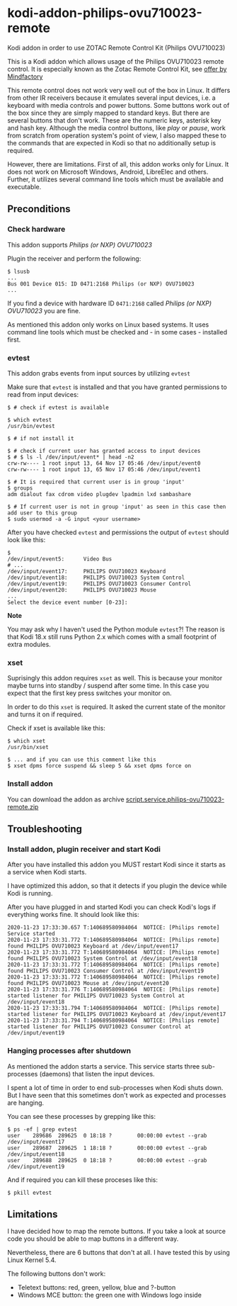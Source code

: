# kodi-addon-philips-ovu710023-remote
Kodi addon in order to use ZOTAC Remote Control Kit (Philips OVU710023)

This is a Kodi addon which allows usage of the Philips OVU710023 remote control. It is especially known as the Zotac Remote Control Kit, see [offer by Mindfactory](https://www.mindfactory.de/product_info.php/Zotac-Remote-Control-Kit-USB-IR-receiver_956848.html)

This remote control does not work very well out of the box in Linux. It differs from other IR receivers because it emulates several input devices, i.e. a keyboard with media controls and power buttons. Some buttons work out of the box since they are simply mapped to standard keys. But there are several buttons that don't work. These are the numeric keys, asterisk key and hash key. Although the media control buttons, like _play_ or _pause_, work from scratch from operation system's point of view, I also mapped these to the commands that are expected in Kodi so that no additionally setup is required.

However, there are limitations. First of all, this addon works only for Linux. It does not work on Microsoft Windows, Android, LibreElec and others. Further, it utilizes several command line tools which must be available and executable.

## Preconditions

### Check hardware

This addon supports _Philips (or NXP) OVU710023_

Plugin the receiver and perform the following:
```
$ lsusb
...
Bus 001 Device 015: ID 0471:2168 Philips (or NXP) OVU710023
...
```

If you find a device with hardware ID ```0471:2168``` called _Philips (or NXP) OVU710023_ you are fine.

As mentioned this addon only works on Linux based systems. It uses command line tools which must be checked and - in some cases - installed first. 

### evtest

This addon grabs events from input sources by utilizing ```evtest```

Make sure that ```evtest``` is installed and that you have granted permissions to read from input devices:

```
$ # check if evtest is available

$ which evtest
/usr/bin/evtest

$ # if not install it

$ # check if current user has granted access to input devices
$ # $ ls -l /dev/input/event* | head -n2
crw-rw---- 1 root input 13, 64 Nov 17 05:46 /dev/input/event0
crw-rw---- 1 root input 13, 65 Nov 17 05:46 /dev/input/event1

$ # It is required that current user is in group 'input'
$ groups
adm dialout fax cdrom video plugdev lpadmin lxd sambashare 

$ # If current user is not in group 'input' as seen in this case then add user to this group
$ sudo usermod -a -G input <your username>
```

After you have checked ```evtest``` and permissions the output of ```evtest``` should look like this:

```
$ 
/dev/input/event5:      Video Bus
# ...
/dev/input/event17:     PHILIPS OVU710023 Keyboard
/dev/input/event18:     PHILIPS OVU710023 System Control
/dev/input/event19:     PHILIPS OVU710023 Consumer Control
/dev/input/event20:     PHILIPS OVU710023 Mouse
...
Select the device event number [0-23]: 
```

**Note**

You may ask why I haven't used the Python module ```evtest```?! The reason is that Kodi 18.x still runs Python 2.x which comes with a small footprint of extra modules.

### xset

Suprisingly this addon requires ```xset``` as well. This is because your monitor maybe turns into standby / suspend after some time. In this case you expect that the first key press switches your monitor on. 

In order to do this ```xset``` is required. It asked the current state of the monitor and turns it on if required. 

Check if xset is available like this:
```
$ which xset
/usr/bin/xset

$ ... and if you can use this comment like this
$ xset dpms force suspend && sleep 5 && xset dpms force on
```

### Install addon

You can download the addon as archive [script.service.philips-ovu710023-remote.zip](/script.service.philips-ovu710023-remote.zip)

## Troubleshooting

### Install addon, plugin receiver and start Kodi

After you have installed this addon you MUST restart Kodi since it starts as a service when Kodi starts.

I have  optimized this addon, so that it detects if you plugin the device while Kodi is running. 

After you have plugged in and started Kodi you can check Kodi's logs if everything works fine. It should look like this:
```
2020-11-23 17:33:30.657 T:140689580984064  NOTICE: [Philips remote] Service started
2020-11-23 17:33:31.772 T:140689580984064  NOTICE: [Philips remote] found PHILIPS OVU710023 Keyboard at /dev/input/event17
2020-11-23 17:33:31.772 T:140689580984064  NOTICE: [Philips remote] found PHILIPS OVU710023 System Control at /dev/input/event18
2020-11-23 17:33:31.772 T:140689580984064  NOTICE: [Philips remote] found PHILIPS OVU710023 Consumer Control at /dev/input/event19
2020-11-23 17:33:31.772 T:140689580984064  NOTICE: [Philips remote] found PHILIPS OVU710023 Mouse at /dev/input/event20
2020-11-23 17:33:31.776 T:140689580984064  NOTICE: [Philips remote] started listener for PHILIPS OVU710023 System Control at /dev/input/event18
2020-11-23 17:33:31.794 T:140689580984064  NOTICE: [Philips remote] started listener for PHILIPS OVU710023 Keyboard at /dev/input/event17
2020-11-23 17:33:31.794 T:140689580984064  NOTICE: [Philips remote] started listener for PHILIPS OVU710023 Consumer Control at /dev/input/event19
```

### Hanging processes after shutdown

As mentioned the addon starts a service. This service starts three sub-processes (daemons) that listen the input devices.

I spent a lot of time in order to end sub-processes when Kodi shuts down. But I have seen that this sometimes don't work as expected and processes are hanging. 

You can see these processes by grepping like this:
```
$ ps -ef | grep evtest 
user    289686  289625  0 18:18 ?        00:00:00 evtest --grab /dev/input/event17
user    289687  289625  1 18:18 ?        00:00:00 evtest --grab /dev/input/event18
user    289688  289625  0 18:18 ?        00:00:00 evtest --grab /dev/input/event19
```

And if required you can kill these proceses like this:
```
$ pkill evtest
```

## Limitations

I have decided how to map the remote buttons. If you take a look at source code you should be able to map buttons in a different way.

Nevertheless, there are 6 buttons that don't at all. I have tested this by using Linux Kernel 5.4.

The following buttons don't work:
* Teletext buttons: red, green, yellow, blue and ?-button
* Windows MCE button: the green one with Windows logo inside